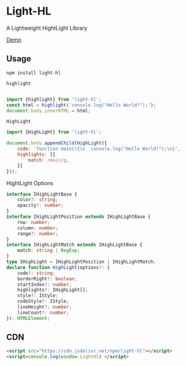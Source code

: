 <!--
 * @Author: chenzhongsheng
 * @Date: 2025-01-07 10:41:09
 * @Description: Coding something
-->
# Light-HL

A Lightweight HightLight Library

[Demo](https://shiyix.cn/jsbox/?github=theajack.toolbox/tools/light-hl)

## Usage

```
npm install light-hl
```

`highlight`

```js

import {highlight} from 'light-hl';
const html = highlight('console.log("Hello World!");');
document.body.innerHTML = html;
```

`HighLight`

```js
import {HighLight} from 'light-hl';

document.body.appendChild(HighLight({
    code: 'function main(){\n  console.log("Hello World!");\n}',
    highlights: [{
        match: /main/g,
    }]
}));
```

HightLight Options 

```ts
interface IHighLightBase {
	color?: string;
	opacity?: number;
}
interface IHighLightPosition extends IHighLightBase {
	row: number;
	column: number;
	range?: number;
}
interface IHighLightMatch extends IHighLightBase {
	match: string | RegExp;
}
type IHighLight = IHighLightPosition | IHighLightMatch;
declare function HighLight(options?: {
	code?: string;
	borderRight?: boolean;
	startIndex?: number;
	highlights?: IHighLight[];
	style?: IStyle;
	codeStyle?: IStyle;
	lineHeight?: number;
	lineCount?: number;
}): HTMLElement;
```

## CDN

```html
<script src="https://cdn.jsdelivr.net/npm/light-hl"></script>
<script>console.log(window.LightHl) </script>
```
